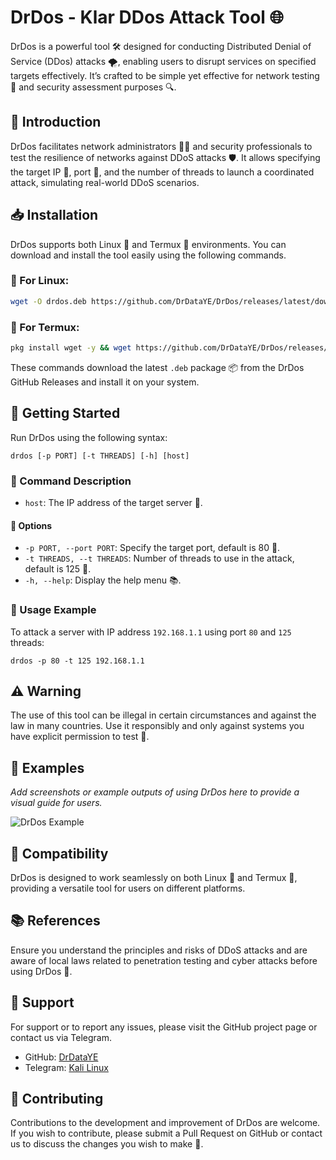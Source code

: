# DrDos - Klar DDos Attack Tool 🌐

DrDos is a powerful tool 🛠 designed for conducting Distributed Denial of Service (DDos) attacks 🌪, enabling users to disrupt services on specified targets effectively. It’s crafted to be simple yet effective for network testing 📡 and security assessment purposes 🔍.

## 🎉 Introduction

DrDos facilitates network administrators 🧑‍💻 and security professionals to test the resilience of networks against DDoS attacks 🛡. It allows specifying the target IP 🎯, port 🔌, and the number of threads to launch a coordinated attack, simulating real-world DDoS scenarios.

## 📥 Installation

DrDos supports both Linux 🐧 and Termux 📲 environments. You can download and install the tool easily using the following commands.

### 🐧 For Linux:

```bash
wget -O drdos.deb https://github.com/DrDataYE/DrDos/releases/latest/download/drdos.deb && sudo dpkg -i drdos.deb
```

### 📲 For Termux:

```bash
pkg install wget -y && wget https://github.com/DrDataYE/DrDos/releases/latest/download/drdos.deb && dpkg -i drdos.deb
```

These commands download the latest `.deb` package 📦 from the DrDos GitHub Releases and install it on your system.

## 🚀 Getting Started

Run DrDos using the following syntax:

```
drdos [-p PORT] [-t THREADS] [-h] [host]
```

### 📜 Command Description

- `host`: The IP address of the target server 🎯.

#### 📌 Options

- `-p PORT, --port PORT`: Specify the target port, default is 80 🚪.
- `-t THREADS, --t THREADS`: Number of threads to use in the attack, default is 125 🧵.
- `-h, --help`: Display the help menu 📚.

### 🌟 Usage Example

To attack a server with IP address `192.168.1.1` using port `80` and `125` threads:

```
drdos -p 80 -t 125 192.168.1.1
```

## ⚠️ Warning

The use of this tool can be illegal in certain circumstances and against the law in many countries. Use it responsibly and only against systems you have explicit permission to test 🚨.

## 📸 Examples

*Add screenshots or example outputs of using DrDos here to provide a visual guide for users.*

![DrDos Example](path/to/example/image.png)

## 🤝 Compatibility

DrDos is designed to work seamlessly on both Linux 🐧 and Termux 📲, providing a versatile tool for users on different platforms.

## 📚 References

Ensure you understand the principles and risks of DDoS attacks and are aware of local laws related to penetration testing and cyber attacks before using DrDos 🔎.

## 📩 Support

For support or to report any issues, please visit the GitHub project page or contact us via Telegram.

- GitHub: [DrDataYE](https://github.com/DrDataYE)
- Telegram: [Kali Linux](https://t.me/LinuxArabe)

## 📝 Contributing

Contributions to the development and improvement of DrDos are welcome. If you wish to contribute, please submit a Pull Request on GitHub or contact us to discuss the changes you wish to make 💪.
